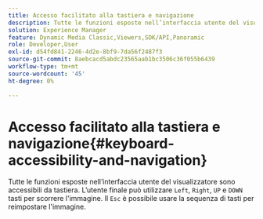 ```yaml
---
title: Accesso facilitato alla tastiera e navigazione
description: Tutte le funzioni esposte nell’interfaccia utente del visualizzatore sono accessibili da tastiera.
solution: Experience Manager
feature: Dynamic Media Classic,Viewers,SDK/API,Panoramic
role: Developer,User
exl-id: d54fd841-2246-4d2e-8bf9-7da56f2487f3
source-git-commit: 8aebcacd5abdc23565aab1bc3506c36f055b6439
workflow-type: tm+mt
source-wordcount: '45'
ht-degree: 0%

---
```


# Accesso facilitato alla tastiera e navigazione{#keyboard-accessibility-and-navigation}

Tutte le funzioni esposte nell’interfaccia utente del visualizzatore sono accessibili da tastiera.
L’utente finale può utilizzare `Left`, `Right`, `UP` e `DOWN` tasti per scorrere l&#39;immagine.
Il `Esc` è possibile usare la sequenza di tasti per reimpostare l&#39;immagine.

